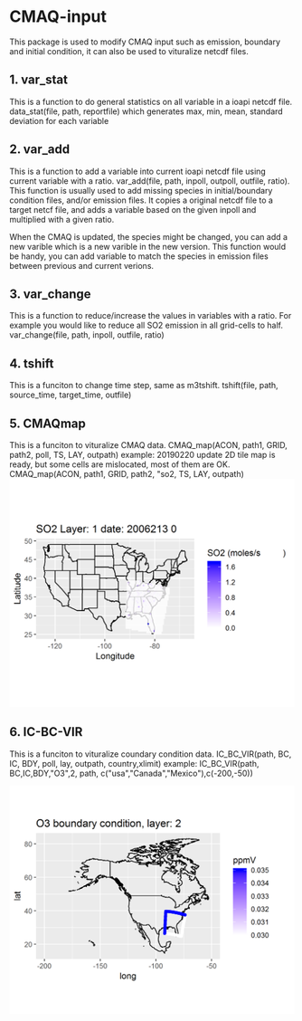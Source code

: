 # CMAQ-input
This package is used to modify CMAQ input such as emission, boundary and initial condition, it can also be used to vituralize netcdf files.
<!--- comment out
## This is test
![](https://github.com/JiaoyanHuang/MOVESdata/blob/master/plots/2025_PM2.5_emission.png)
--->
## 1. var_stat <br />
This is a function to do general statistics on all variable in a ioapi netcdf file.
data_stat(file, path, reportfile) which generates max, min, mean, standard deviation for each variable

## 2. var_add <br />
This is a function to add a variable into current ioapi netcdf file using current variable with a ratio.
var_add(file, path, inpoll, outpoll, outfile, ratio). This function is usually used to add missing species in initial/boundary condition files, and/or emission files. It copies a original netcdf file to a target netcf file, and adds a variable based on the given inpoll and multiplied with a given ratio. 

When the CMAQ is updated, the species might be changed, you can add a new varible which is a new varible in the new version. This function would be handy, you can add variable to match the species in emission files between previous and current verions.

## 3. var_change <br />
This is a function to reduce/increase the values in variables with a ratio. For example you would like to reduce all SO2 emission in all grid-cells to half. 
var_change(file, path, inpoll, outfile, ratio)

## 4. tshift <br />
This is a funciton to change time step, same as m3tshift.
tshift(file, path, source_time, target_time, outfile)

## 5. CMAQmap <br />
This is a funciton to vituralize CMAQ data.
CMAQ_map(ACON, path1, GRID, path2, poll, TS, LAY, outpath)
example:
20190220 update 2D tile map is ready, but some cells are mislocated, most of them are OK.
CMAQ_map(ACON, path1, GRID, path2, "so2, TS, LAY, outpath)
![SO2 tile map](plots/SO2_Lay_1_2006213%200.png)

## 6. IC-BC-VIR <br />
This is a funciton to vituralize coundary condition data.
IC_BC_VIR(path, BC, IC, BDY, poll, lay, outpath, country,xlimit)
example:
IC_BC_VIR(path, BC,IC,BDY,"O3",2, path, c("usa","Canada","Mexico"),c(-200,-50))

![SO2 boundary_condition](plots/BCON_D502a_CMAQ-BENCHMARK_profile.png)
